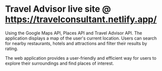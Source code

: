 # Travel Advisor live site @ https://travelconsultant.netlify.app/
Using the Google Maps API, Places API and Travel Advisor API. The application displays a map of the user's current location. Users can search for  nearby restaurants, hotels and attractions and filter their results by rating.

The web application provides a user-friendly and efficient  way for users to explore their surroundings and find places of interest. 

